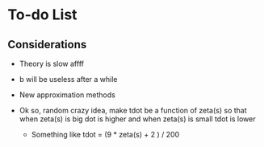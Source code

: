 # To-do List

## Considerations

- Theory is slow affff
- b will be useless after a while
- New approximation methods

- Ok so, random crazy idea, make tdot be a function of zeta(s) so that when zeta(s) is big dot is higher and when zeta(s) is small tdot is lower 
    - Something like tdot = (9 * zeta(s) + 2 ) / 200
